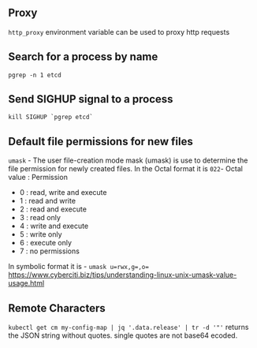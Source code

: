 Proxy
-----
`http_proxy` environment variable can be used to proxy http requests

Search for a process by name
------------------------------
`pgrep -n 1 etcd`

Send SIGHUP signal to a process
-------------------------------
```kill SIGHUP `pgrep etcd` ```

Default file permissions for new files
--------------------------------------
`umask` - The user file-creation mode mask (umask) is use to determine the file permission for newly created files.
In the Octal format it is `022`-
Octal value : Permission
* 0 : read, write and execute
* 1 : read and write
* 2 : read and execute
* 3 : read only
* 4 : write and execute
* 5 : write only
* 6 : execute only
* 7 : no permissions

In symbolic format it is -
`umask u=rwx,g=,o=`
https://www.cyberciti.biz/tips/understanding-linux-unix-umask-value-usage.html

Remote Characters
-----------------
`kubectl get cm my-config-map | jq '.data.release' | tr -d '"'`
returns the JSON string without quotes.
single quotes are not base64 ecoded.
